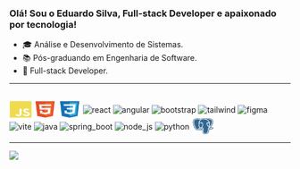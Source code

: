 ### Olá! Sou o Eduardo Silva, Full-stack Developer e apaixonado por tecnologia! 

- 🎓 Análise e Desenvolvimento de Sistemas.
- 📚 Pós-graduando em Engenharia de Software.
- 🔰 Full-stack Developer.

<hr>


<div style="display: inline_block"><br>
    
<img align="center" alt="Js" height="30" width="40" src="https://raw.githubusercontent.com/devicons/devicon/master/icons/javascript/javascript-plain.svg">
    
<img align="center" alt="HTML" height="30" width="40" src="https://raw.githubusercontent.com/devicons/devicon/master/icons/html5/html5-original.svg">
    
<img align="center" alt="CSS" height="30" width="40" src="https://raw.githubusercontent.com/devicons/devicon/master/icons/css3/css3-original.svg">
    
<img align="center" alt="react" height="30" width="40" src="https://raw.githubusercontent.com/marwin1991/profile-technology-icons/refs/heads/main/icons/react.png">
    
<img align="center" alt="angular" height="30" width="40" src="https://raw.githubusercontent.com/marwin1991/profile-technology-icons/refs/heads/main/icons/angular.png">
     
<img align="center" alt="bootstrap" height="30" width="40" src="https://raw.githubusercontent.com/marwin1991/profile-technology-icons/refs/heads/main/icons/bootstrap.png">
    
<img align="center" alt="tailwind" height="30" width="40" src="https://raw.githubusercontent.com/marwin1991/profile-technology-icons/refs/heads/main/icons/tailwind_css.png">
    
<img align="center" alt="figma" height="30" width="40" src="https://raw.githubusercontent.com/marwin1991/profile-technology-icons/refs/heads/main/icons/figma.png">
    
<img align="center" alt="vite" height="30" width="40" src="https://raw.githubusercontent.com/marwin1991/profile-technology-icons/refs/heads/main/icons/vite.png">
    
<img align="center" alt="java" height="30" width="40" src="https://raw.githubusercontent.com/marwin1991/profile-technology-icons/refs/heads/main/icons/java.png">

<img align="center" alt="spring_boot" height="30" width="40" src="https://raw.githubusercontent.com/marwin1991/profile-technology-icons/refs/heads/main/icons/spring_boot.png">

<img align="center" alt="node_js" height="30" width="40" src="https://raw.githubusercontent.com/marwin1991/profile-technology-icons/refs/heads/main/icons/node_js.png">

<img align="center" alt="python" height="30" width="40" src="https://raw.githubusercontent.com/marwin1991/profile-technology-icons/refs/heads/main/icons/python.png">
   
<img align="center" alt="postgresql" height="30" width="40" src="https://raw.githubusercontent.com/devicons/devicon/master/icons/postgresql/postgresql-plain.svg">
   
</div>

<hr>

<div> 
    <a href="#" target="_blank"><img src="https://img.shields.io/badge/-LinkedIn-%230077B5?style=for-the-badge&logo=linkedin&logoColor=white" target="_blank"></a></br>
</div>
